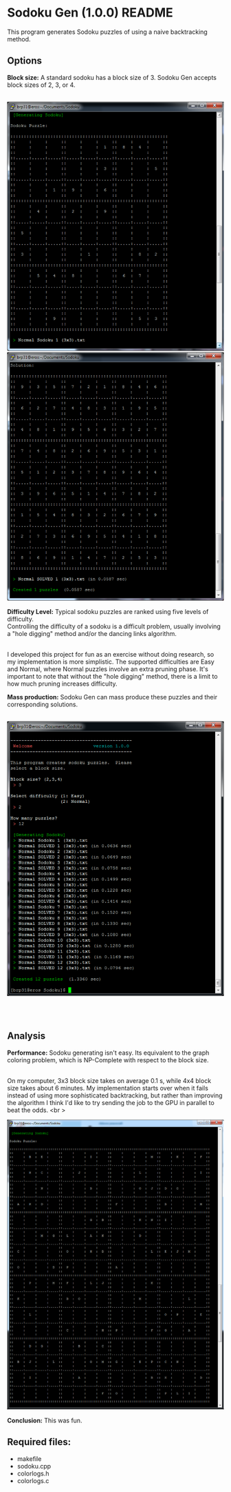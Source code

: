 # Sodoku Gen (1.0.0) README #

This program generates Sodoku puzzles of using a naive backtracking method.

## Options ##
__Block size:__
A standard sodoku has a block size of 3.  Sodoku Gen accepts block sizes of 2, 3, or 4.<br /><br />

<img src="https://raw.githubusercontent.com/Otays/Sodoku-Gen/master/pics/Sodoku1.png" />

<img src="https://raw.githubusercontent.com/Otays/Sodoku-Gen/master/pics/Sodoku2.png" />

__Difficulty Level:__
Typical sodoku puzzles are ranked using five levels of difficulty.  
Controlling the difficulty of a sodoku is a difficult problem, usually
 involving a "hole digging" method and/or the dancing links algorithm.<br /><br />

I developed this project for fun as an exercise without doing research, so my implementation
 is more simplistic.  The supported difficulties are Easy and Normal, where Normal puzzles 
 involve an extra pruning phase.  It's important to note that without the "hole digging" method,
 there is a limit to how much pruning increases difficulty. 

__Mass production:__
Sodoku Gen can mass produce these puzzles and their corresponding solutions. <br /><br />

<img src="https://raw.githubusercontent.com/Otays/Sodoku-Gen/master/pics/Sodoku3.png" />

<br /><br />

## Analysis ##
__Performance:__
Sodoku generating isn't easy.  Its equivalent to the graph coloring problem, which is NP-Complete
 with respect to the block size.<br /><br />

On my computer, 3x3 block size takes on average 0.1 s, while 4x4 block size takes about 6 minutes.
  My implementation starts over when it fails instead of using more sophisticated backtracking, 
  but rather than improving the algorithm I think I'd like to try sending the job to the GPU in 
  parallel to beat the odds.
<br \>

<img src="https://raw.githubusercontent.com/Otays/Sodoku-Gen/master/pics/Sodoku4.png" />


__Conclusion:__
This was fun.


## Required files: ##
 - makefile
 - sodoku.cpp
 - colorlogs.h
 - colorlogs.c
  

  
  
  
  
  
  






